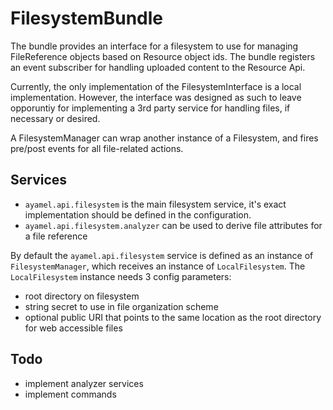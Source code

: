 # FilesystemBundle #

The bundle provides an interface for a filesystem to use for managing FileReference objects based on Resource object ids.  The bundle registers an event subscriber for handling uploaded content to the Resource Api.

Currently, the only implementation of the FilesystemInterface is a local implementation.  However, the interface was designed as such to leave opporuntiy for implementing a 3rd party service for handling files, if necessary or desired.

A FilesystemManager can wrap another instance of a Filesystem, and fires pre/post events for all file-related actions.

## Services ##

* `ayamel.api.filesystem` is the main filesystem service, it's exact implementation should be defined in the configuration.
* `ayamel.api.filesystem.analyzer` can be used to derive file attributes for a file reference

By default the `ayamel.api.filesystem` service is defined as an instance of `FilesystemManager`, which receives an instance of `LocalFilesystem`.  The `LocalFilesystem` instance needs 3 config parameters:

* root directory on filesystem
* string secret to use in file organization scheme
* optional public URI that points to the same location as the root directory for web accessible files

## Todo ##

* implement analyzer services
* implement commands